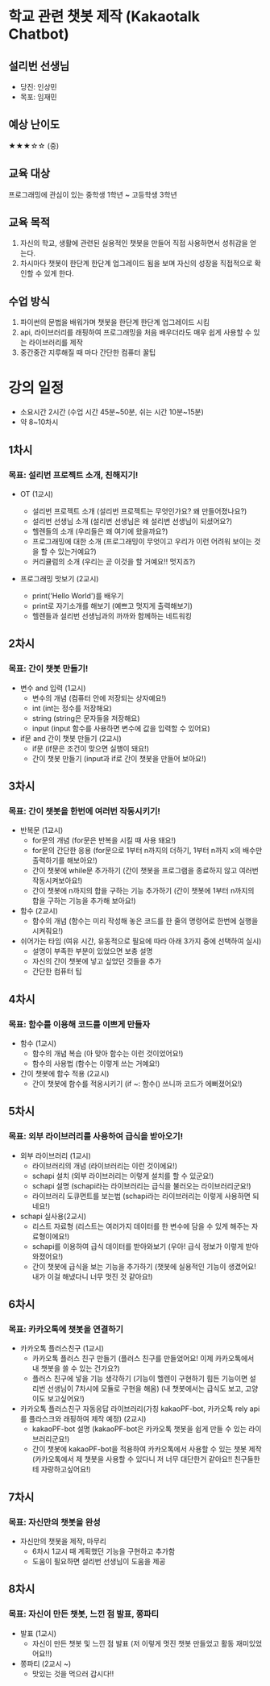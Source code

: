 # 학교 관련 챗봇 제작 (Kakaotalk Chatbot)


## 설리번 선생님
* 당진: 인상민
* 목포: 임재민

## 예상 난이도
★★★☆☆ (중)

## 교육 대상
프로그래밍에 관심이 있는 중학생 1학년 ~ 고등학생 3학년

## 교육 목적
1. 자신의 학교, 생활에 관련된 실용적인 챗봇을 만들어 직접 사용하면서 성취감을 얻는다.
2. 차시마다 챗봇이 한단계 한단계 업그레이드 됨을 보며 자신의 성장을 직접적으로 확인할 수 있게 한다.

## 수업 방식
1. 파이썬의 문법을 배워가며 챗봇을 한단계 한단계 업그레이드 시킴
2. api, 라이브러리를 래핑하여 프로그래밍을 처음 배우더라도 매우 쉽게 사용할 수 있는 라이브러리를 제작
3. 중간중간 지루해질 때 마다 간단한 컴퓨터 꿀팁

# 강의 일정
* 소요시간 2시간 (수업 시간 45분~50분, 쉬는 시간 10분~15분)
* 약 8~10차시


## 1차시
### 목표: 설리번 프로젝트 소개, 친해지기!
* OT (1교시)
    * 설리번 프로젝트 소개 (설리번 프로젝트는 무엇인가요? 왜 만들어졌나요?)
    * 설리번 선생님 소개 (설리번 선생님은 왜 설리번 선생님이 되셨어요?)
    * 헬렌들의 소개 (우리들은 왜 여기에 왔을까요?)
    * 프로그래밍에 대한 소개 (프로그래밍이 무엇이고 우리가 이런 어려워 보이는 것을 할 수 있는거예요?)
    * 커리큘럼의 소개 (우리는 곧 이것을 할 거예요!! 멋지죠?)

* 프로그래밍 맛보기 (2교시)
    * print('Hello World')를 배우기
    * print로 자기소개를 해보기 (예쁘고 멋지게 출력해보기)
    * 헬렌들과 설리번 선생님과의 까까와 함께하는 네트워킹

## 2차시
### 목표: 간이 챗봇 만들기!
* 변수 and 입력 (1교시)
    * 변수의 개념 (컴퓨터 안에 저장되는 상자예요!)
    * int (int는 정수를 저장해요)
    * string (string은 문자들을 저장해요)
    * input (input 함수를 사용하면 변수에 값을 입력할 수 있어요)
* if문 and 간이 챗봇 만들기 (2교시)
    * if문 (if문은 조건이 맞으면 실행이 돼요!)
    * 간이 챗봇 만들기 (input과 if로 간이 챗봇을 만들어 보아요!)

## 3차시
### 목표: 간이 챗봇을 한번에 여러번 작동시키기!
*  반복문 (1교시)
    *  for문의 개념 (for문은 반복을 시킬 때 사용 돼요!)
    *  for문의 간단한 응용 (for문으로 1부터 n까지의 더하기, 1부터 n까지 x의 배수만 출력하기를 해보아요!)
    *  간이 챗봇에 while문 추가하기 (간이 챗봇을 프로그램을 종료하지 않고 여러번 작동시켜보아요!)
    *  간이 챗봇에 n까지의 합을 구하는 기능 추가하기 (간이 챗봇에 1부터 n까지의 합을 구하는 기능을 추가해 보아요!)
* 함수 (2교시)
    * 함수의 개념 (함수는 미리 작성해 놓은 코드를 한 줄의 명령어로 한번에 실행을 시켜줘요!)
* 쉬어가는 타임 (여유 시간, 유동적으로 필요에 따라 아래 3가지 중에 선택하여 실시)
    * 설명이 부족한 부분이 있었으면 보충 설명
    * 자신의 간이 챗봇에 넣고 싶었던 것들을 추가
    * 간단한 컴퓨터 팁

## 4차시
### 목표: 함수를 이용해 코드를 이쁘게 만들자
* 함수 (1교시)
    * 함수의 개념 복습 (아 맞아 함수는 이런 것이었어요!)
    * 함수의 사용법 (함수는 이렇게 쓰는 거예요!)
* 간이 챗봇에 함수 적용 (2교시)
    * 간이 챗봇에 함수를 적옹시키기 (if ~: 함수() 쓰니까 코드가 에뻐졌어요!)

## 5차시
### 목표: 외부 라이브러리를 사용하여 급식을 받아오기!
* 외부 라이브러리 (1교시)
    * 라이브러리의 개념 (라이브러리는 이런 것이에요!)
    * schapi 설치 (외부 라이브러리는 이렇게 설치를 할 수 있군요!)
    * schapi 설명 (schapi라는 라이브러리는 급식을 불러오는 라이브러리군요!)
    * 라이브러리 도큐먼트를 보는법 (schapi라는 라이브러리는 이렇게 사용하면 되네요!)
* schapi 실사용(2교시)
    * 리스트 자료형 (리스트는 여러가지 데이터를 한 변수에 담을 수 있게 해주는 자료형이에요!)
    * schapi를 이용하여 급식 데이터를 받아와보기 (우아! 급식 정보가 이렇게 받아와졌어요!)
    * 간이 챗봇에 급식을 보는 기능을 추가하기 (챗봇에 실용적인 기능이 생겼어요! 내가 이걸 해냈다니 너무 멋진 것 같아요!)

## 6차시
### 목표: 카카오톡에 챗봇을 연결하기
* 카카오톡 플러스친구 (1교시)
    * 카카오톡 플러스 친구 만들기 (플러스 친구를 만들었어요! 이제 카카오톡에서 내 챗봇을 쓸 수 있는 건가요?)
    * 플러스 친구에 넣을 기능 생각하기 (기능이 헬렌이 구현하기 힘든 기능이면 설리번 선생님이 7차시에 모듈로 구현을 해옴) (내 챗봇에서는 급식도 보고, 고양이도 보고싶어요!)
* 카카오톡 플러스친구 자동응답 라이브러리(가칭 kakaoPF-bot, 카카오톡 rely api를 플라스크와 래핑하여 제작 예정) (2교시)
    * kakaoPF-bot 설명 (kakaoPF-bot은 카카오톡 챗봇을 쉽게 만들 수 있는 라이브러리군요!)
    * 간이 챗봇에 kakaoPF-bot을 적용하여 카카오톡에서 사용할 수 있는 챗봇 제작 (카카오톡에서 제 챗봇을 사용할 수 있다니 저 너무 대단한거 같아요!! 친구들한테 자랑하고싶어요!)

## 7차시
### 목표: 자신만의 챗봇을 완성
* 자신만의 챗봇을 제작, 마무리
    * 6차시 1교시 때 계획했던 기능을 구현하고 추가함
    * 도움이 필요하면 설리번 선생님이 도움을 제공

## 8차시
### 목표: 자신이 만든 챗봇, 느낀 점 발표, 쫑파티
* 발표 (1교시)
    * 자신이 만든 챗봇 및 느낀 점 발표 (저 이렇게 멋진 챗봇 만들었고 활동 재미있었어요!!)
* 쫑파티 (2교시 ~)
    * 맛있는 것을 먹으러 갑시다!!